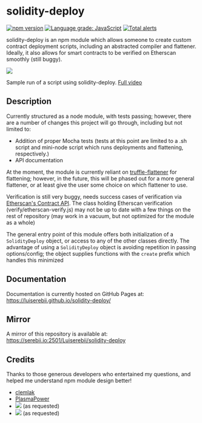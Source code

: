 # solidity-deploy
[![npm version](https://badge.fury.io/js/solidity-deploy.svg)](https://badge.fury.io/js/solidity-deploy)
[![Language grade: JavaScript](https://img.shields.io/lgtm/grade/javascript/g/Luiserebii/solidity-deploy.svg?logo=lgtm&logoWidth=18)](https://lgtm.com/projects/g/Luiserebii/solidity-deploy/context:javascript)
[![Total alerts](https://img.shields.io/lgtm/alerts/g/Luiserebii/solidity-deploy.svg?logo=lgtm&logoWidth=18)](https://lgtm.com/projects/g/Luiserebii/solidity-deploy/alerts/)

solidity-deploy is an npm module which allows someone to create custom contract deployment scripts, including an abstracted compiler and flattener. Ideally, it also allows for smart contracts to be verified on Etherscan smoothly (still buggy).

<img src="https://i.imgur.com/BYwVqNx.gif"/>

Sample run of a script using solidity-deploy. [Full video](https://www.youtube.com/watch?v=ZpFRX0Rv5_E)

## Description
Currently structured as a node module, with tests passing; however, there are a number of changes this project will go through, including but not limited to:
- Addition of proper Mocha tests (tests at this point are limited to a .sh script and mini-node script which runs deployments and flattening, respectively.)
- API documentation

At the moment, the module is currently reliant on [truffle-flattener](https://www.npmjs.com/package/truffle-flattener) for flattening; however, in the future, this will be phased out for a more general flattener, or at least give the user some choice on which flattener to use. 

Verification is still very buggy, needs success cases of verification via [Etherscan's Contract API](https://rinkeby.etherscan.io/apis#contracts). The class holding Etherscan verification (verify/etherscan-verify.js) may not be up to date with a few things on the rest of repository (may work in a vacuum, but not optimized for the module as a whole)

The general entry point of this module offers both initialization of a `SolidityDeploy` object, or access to any of the other classes directly. The advantage of using a `SolidityDeploy` object is avoiding repetition in passing options/config; the object supplies functions with the `create` prefix which handles this minimized 

## Documentation
Documentation is currently hosted on GitHub Pages at: https://luiserebii.github.io/solidity-deploy/

## Mirror
A mirror of this repository is available at: https://serebii.io:2501/Luiserebii/solidity-deploy

## Credits
Thanks to those generous developers who entertained my questions, and helped me understand npm module design better!
* [clemlak](https://github.com/clemlak)
* [PlasmaPower](https://github.com/PlasmaPower)
* <a href="https://github.com/d1ll0n"><img src="https://i.imgur.com/5xXlQDX.png"/></a> (as requested)
* <img src="https://i.imgur.com/sn3RPC0.png"/> (as requested)
